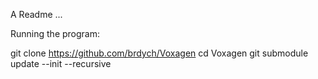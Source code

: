 A Readme ...



Running the program:

git clone https://github.com/brdych/Voxagen
cd Voxagen
git submodule update --init --recursive
